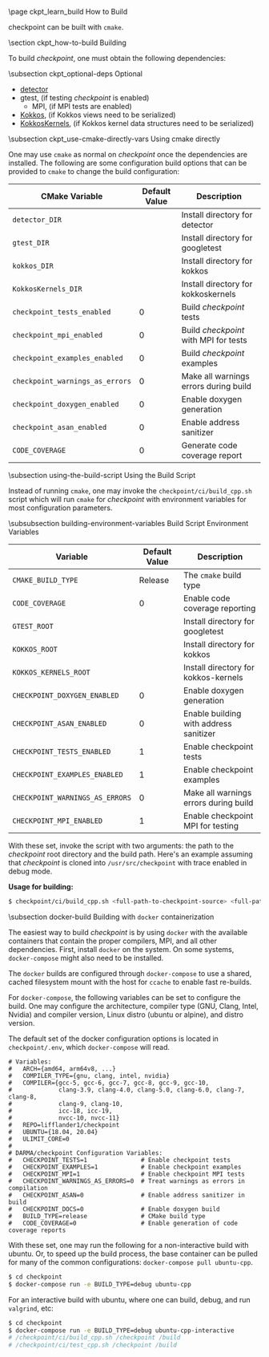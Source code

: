 \page ckpt_learn_build How to Build

checkpoint can be built with `cmake`.

\section ckpt_how-to-build Building

To build *checkpoint*, one must obtain the following dependencies:

\subsection ckpt_optional-deps Optional

  - [detector](https://github.com/DARMA-tasking/detector)
  - gtest,   (if testing *checkpoint* is enabled)
     - MPI,   (if MPI tests are enabled)
  - [Kokkos](https://github.com/kokkos/kokkos),  (if Kokkos views need to be serialized)
  - [KokkosKernels](https://github.com/kokkos/kokkos-kernels),  (if Kokkos kernel data structures need to be serialized)

\subsection ckpt_use-cmake-directly-vars Using cmake directly

One may use `cmake` as normal on *checkpoint* once the dependencies are
installed.  The following are some configuration build options that can be
provided to `cmake` to change the build configuration:

| CMake Variable                    | Default Value   | Description                           |
| ------------------                | --------------- | -----------                           |
| `detector_DIR`                    |                 | Install directory for detector        |
| `gtest_DIR`                       |                 | Install directory for googletest      |
| `kokkos_DIR`                      |                 | Install directory for kokkos          |
| `KokkosKernels_DIR`               |                 | Install directory for kokkoskernels   |
| `checkpoint_tests_enabled`        | 0               | Build *checkpoint* tests              |
| `checkpoint_mpi_enabled`          | 0               | Build *checkpoint* with MPI for tests |
| `checkpoint_examples_enabled`     | 0               | Build *checkpoint* examples           |
| `checkpoint_warnings_as_errors`   | 0               | Make all warnings errors during build |
| `checkpoint_doxygen_enabled`      | 0               | Enable doxygen generation             |
| `checkpoint_asan_enabled`         | 0               | Enable address sanitizer              |
| `CODE_COVERAGE`                   | 0               | Generate code coverage report         |

\subsection using-the-build-script Using the Build Script

Instead of running `cmake`, one may invoke the `checkpoint/ci/build_cpp.sh`
script which will run `cmake` for *checkpoint* with environment variables for
most configuration parameters.

\subsubsection building-environment-variables Build Script Environment Variables

| Variable                         | Default Value   | Description                            |
| ------------------               | --------------- | -----------                            |
| `CMAKE_BUILD_TYPE`               | Release         | The `cmake` build type                 |
| `CODE_COVERAGE`                  | 0               | Enable code coverage reporting         |
| `GTEST_ROOT`                     | <empty>         | Install directory for googletest       |
| `KOKKOS_ROOT`                    | <empty>         | Install directory for kokkos           |
| `KOKKOS_KERNELS_ROOT`            | <empty>         | Install directory for kokkos-kernels   |
| `CHECKPOINT_DOXYGEN_ENABLED`     | 0               | Enable doxygen generation              |
| `CHECKPOINT_ASAN_ENABLED`        | 0               | Enable building with address sanitizer |
| `CHECKPOINT_TESTS_ENABLED`       | 1               | Enable checkpoint tests                |
| `CHECKPOINT_EXAMPLES_ENABLED`    | 1               | Enable checkpoint examples             |
| `CHECKPOINT_WARNINGS_AS_ERRORS`  | 0               | Make all warnings errors during build  |
| `CHECKPOINT_MPI_ENABLED`         | 1               | Enable checkpoint MPI for testing      |

With these set, invoke the script with two arguments: the path to the
*checkpoint* root directory and the build path. Here's an example assuming that
*checkpoint* is cloned into `/usr/src/checkpoint` with trace enabled in debug mode.

**Usage for building:**

```bash
$ checkpoint/ci/build_cpp.sh <full-path-to-checkpoint-source> <full-path-to-build-dir>
```

\subsection docker-build Building with `docker` containerization

The easiest way to build *checkpoint* is by using `docker` with the available
containers that contain the proper compilers, MPI, and all other
dependencies. First, install `docker` on the system. On some systems,
`docker-compose` might also need to be installed.

The `docker` builds are configured through `docker-compose` to use a shared,
cached filesystem mount with the host for `ccache` to enable fast re-builds.

For `docker-compose`, the following variables can be set to configure the
build. One may configure the architecture, compiler type (GNU, Clang, Intel,
Nvidia) and compiler version, Linux distro (ubuntu or alpine), and distro
version.

The default set of the docker configuration options is located in
`checkpoint/.env`, which `docker-compose` will read.

```
# Variables:
#   ARCH={amd64, arm64v8, ...}
#   COMPILER_TYPE={gnu, clang, intel, nvidia}
#   COMPILER={gcc-5, gcc-6, gcc-7, gcc-8, gcc-9, gcc-10,
#             clang-3.9, clang-4.0, clang-5.0, clang-6.0, clang-7, clang-8,
#             clang-9, clang-10,
#             icc-18, icc-19,
#             nvcc-10, nvcc-11}
#   REPO=lifflander1/checkpoint
#   UBUNTU={18.04, 20.04}
#   ULIMIT_CORE=0
#
# DARMA/checkpoint Configuration Variables:
#   CHECKPOINT_TESTS=1               # Enable checkpoint tests
#   CHECKPOINT_EXAMPLES=1            # Enable checkpoint examples
#   CHECKPOINT_MPI=1                 # Enable checkpoint MPI tests
#   CHECKPOINT_WARNINGS_AS_ERRORS=0  # Treat warnings as errors in compilation
#   CHECKPOINT_ASAN=0                # Enable address sanitizer in build
#   CHECKPOINT_DOCS=0                # Enable doxygen build
#   BUILD_TYPE=release               # CMake build type
#   CODE_COVERAGE=0                  # Enable generation of code coverage reports
```

With these set, one may run the following for a non-interactive build with
ubuntu. Or, to speed up the build process, the base container can be pulled for
many of the common configurations: `docker-compose pull ubuntu-cpp`.

```bash
$ cd checkpoint
$ docker-compose run -e BUILD_TYPE=debug ubuntu-cpp
```

For an interactive build with ubuntu, where one can build, debug, and run
`valgrind`, etc:

```bash
$ cd checkpoint
$ docker-compose run -e BUILD_TYPE=debug ubuntu-cpp-interactive
# /checkpoint/ci/build_cpp.sh /checkpoint /build
# /checkpoint/ci/test_cpp.sh /checkpoint /build
```
